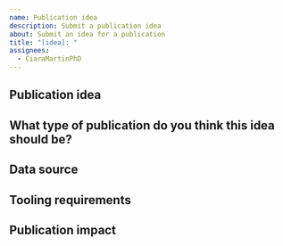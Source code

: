 ```yaml
---
name: Publication idea
description: Submit a publication idea
about: Submit an idea for a publication
title: "[idea]: "
assignees:
  - CiaraMartinPhD
---
```


<!--
Thanks for taking the time to fill out this idea submission!

Publications, for these purposes, are external facing document describing Beacon technology. This includes:
*	Primary literature (peer reviewed and open source source journal articles)
*	Conference abstracts and posters
*	White papers
*	Secondary literature (text books, review articles)
Out of scope for this effort are pitch decks, blog posts, podcasts, videos, webinars, infographics and news articles.

## Process:
1.	Submit any idea below. This can be your own original idea or one from a colleague or client (just give credit!).
2.	Beaconeers should discuss the idea, clarify and vet it out on the thread.
3.	Ideas will be clarified by the publication pipeline team (Ciara and Jay) and scored based on impact, feasibility, and effort
4.	Ideas and their scores will be moved into the publication pipeline Asana board https://app.asana.com/share/beacon/publication-pipeline/1201724628500796/99fc08b6437ee4f9f1d4178082dd973"
-->

## Publication idea
<!-- Please provide clear and concise description of the idea you have for publication. -->

## What type of publication do you think this idea should be?
<!-- valid options are:
    - peer-reviewed primary lit
    - abstract for conference
    - white paper
    - secondary literature (review article, book chapter, etc)
    - unsure or other
-->


## Data source
<!-- Beacon or external data source? Do you know if there are any restrictions with using this data source publicly or permissions that would be required? -->

## Tooling requirements
<!-- Please describe any tooling that is likely required, e.g. link to portal URL, screen shots, references, links to existing issues, etc. -->


## Publication impact
<!-- Please provide details on the impact you think this publication could potentially have. Would this help generate new or recurring business? Would this help establish Beacon in a certain field? Other impacts or merits for this idea? -->
